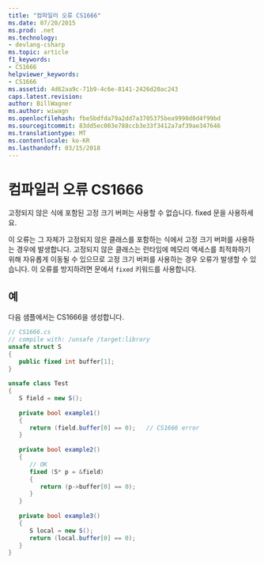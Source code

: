 ```yaml
---
title: "컴파일러 오류 CS1666"
ms.date: 07/20/2015
ms.prod: .net
ms.technology:
- devlang-csharp
ms.topic: article
f1_keywords:
- CS1666
helpviewer_keywords:
- CS1666
ms.assetid: 4d62aa9c-71b9-4c6e-8141-2426d20ac243
caps.latest.revision: 
author: BillWagner
ms.author: wiwagn
ms.openlocfilehash: fbe5bdfda79a2dd7a3705375bea9990d0d4f99bd
ms.sourcegitcommit: 83dd5ec003e788ccb3e33f3412a7af39ae347646
ms.translationtype: MT
ms.contentlocale: ko-KR
ms.lasthandoff: 03/15/2018
---
```

# <a name="compiler-error-cs1666"></a>컴파일러 오류 CS1666
고정되지 않은 식에 포함된 고정 크기 버퍼는 사용할 수 없습니다. fixed 문을 사용하세요.  
  
 이 오류는 그 자체가 고정되지 않은 클래스를 포함하는 식에서 고정 크기 버퍼를 사용하는 경우에 발생합니다. 고정되지 않은 클래스는 런타임에 메모리 액세스를 최적화하기 위해 자유롭게 이동될 수 있으므로 고정 크기 버퍼를 사용하는 경우 오류가 발생할 수 있습니다. 이 오류를 방지하려면 문에서 `fixed` 키워드를 사용합니다.  
  
## <a name="example"></a>예  
 다음 샘플에서는 CS1666을 생성합니다.  
  
```csharp  
// CS1666.cs  
// compile with: /unsafe /target:library  
unsafe struct S  
{  
   public fixed int buffer[1];  
}  
  
unsafe class Test  
{  
   S field = new S();  
  
   private bool example1()  
   {  
      return (field.buffer[0] == 0);   // CS1666 error  
   }  
  
   private bool example2()  
   {  
      // OK  
      fixed (S* p = &field)  
      {  
         return (p->buffer[0] == 0);  
      }  
   }  
  
   private bool example3()  
   {  
      S local = new S();  
      return (local.buffer[0] == 0);   
   }   
}  
```
